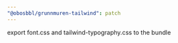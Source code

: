 ```yaml
---
"@obosbbl/grunnmuren-tailwind": patch
---
```


export font.css and tailwind-typography.css to the bundle
